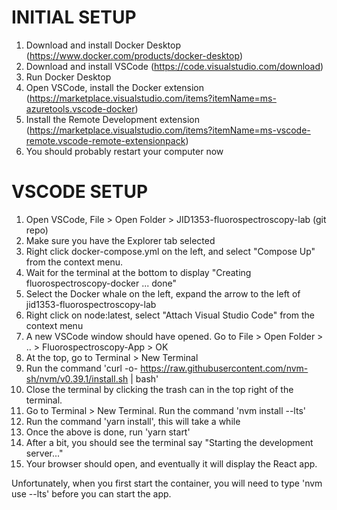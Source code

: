 # INITIAL SETUP
1. Download and install Docker Desktop (https://www.docker.com/products/docker-desktop)
2. Download and install VSCode (https://code.visualstudio.com/download)
3. Run Docker Desktop
4. Open VSCode, install the Docker extension (https://marketplace.visualstudio.com/items?itemName=ms-azuretools.vscode-docker)
5. Install the Remote Development extension (https://marketplace.visualstudio.com/items?itemName=ms-vscode-remote.vscode-remote-extensionpack)
6. You should probably restart your computer now

# VSCODE SETUP
1. Open VSCode, File > Open Folder > JID1353-fluorospectroscopy-lab (git repo)
2. Make sure you have the Explorer tab selected
3. Right click docker-compose.yml on the left, and select "Compose Up" from the context menu. 
4. Wait for the terminal at the bottom to display "Creating fluorospectroscopy-docker ... done"
5. Select the Docker whale on the left, expand the arrow to the left of jid1353-fluorospectroscopy-lab
6. Right click on node:latest, select "Attach Visual Studio Code" from the context menu
7. A new VSCode window should have opened. Go to File > Open Folder > .. > Fluorospectroscopy-App > OK
8. At the top, go to Terminal > New Terminal
9. Run the command 'curl -o- https://raw.githubusercontent.com/nvm-sh/nvm/v0.39.1/install.sh | bash'
10. Close the terminal by clicking the trash can in the top right of the terminal.
11. Go to Terminal > New Terminal. Run the command 'nvm install --lts'
12. Run the command 'yarn install', this will take a while
13. Once the above is done, run 'yarn start'
14. After a bit, you should see the terminal say "Starting the development server..."
15. Your browser should open, and eventually it will display the React app.

Unfortunately, when you first start the container, you will need to type 'nvm use --lts' before you can start the app.